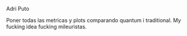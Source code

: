 Adri Puto

Poner todas las metricas y plots comparando quantum i traditional. My fucking idea fucking mileuristas.
